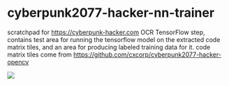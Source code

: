 # cyberpunk2077-hacker-nn-trainer

scratchpad for https://cyberpunk-hacker.com OCR TensorFlow step, contains test area for running the tensorflow model on the extracted code matrix tiles, and an area for producing labeled training data for it. code matrix tiles come from https://github.com/cxcorp/cyberpunk2077-hacker-opencv

![](https://i.imgur.com/uYNT7qL.gif)

